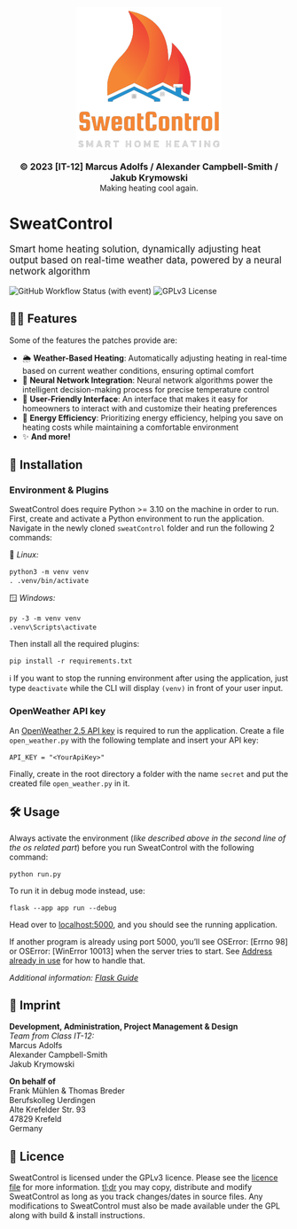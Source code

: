 <p align="center">
  <picture>
    <source
      width="256px"
      media="(prefers-color-scheme: dark)"
    >
    <img 
      src="app/static/img/sweatControl-full.png"
    >
  </picture>
  <br><br>
  <b style="font-size: 16px">© 2023 [IT-12] Marcus Adolfs / Alexander Campbell-Smith / Jakub Krymowski</b>
   <br>
   Making heating cool again.
</p>

# SweatControl

<p style="font-size: 17px">Smart home heating solution, dynamically adjusting heat output based on real-time weather data, powered by a neural network algorithm</p>

![GitHub Workflow Status (with event)](https://img.shields.io/github/actions/workflow/status/ReVanced/revanced-patches/release.yml)
![GPLv3 License](https://img.shields.io/badge/License-GPL%20v3-yellow.svg)

## 💪🏼 Features

Some of the features the patches provide are:

* 🌦️ **Weather-Based Heating**: Automatically adjusting heating in real-time based on current weather conditions, ensuring optimal comfort
* 🧠 **Neural Network Integration**: Neural network algorithms power the intelligent decision-making process for precise temperature control
* 👤 **User-Friendly Interface**: An interface that makes it easy for homeowners to interact with and customize their heating preferences
* 🌿 **Energy Efficiency**: Prioritizing energy efficiency, helping you save on heating costs while maintaining a comfortable environment
* ✨ **And more!**

## 🚀 Installation

### Environment & Plugins

SweatControl does require Python >= 3.10 on the machine in order to run.
First, create and activate a Python environment to run the application. Navigate in the newly cloned `sweatControl` folder and run the following 2 commands:

🐧 *Linux:*

    python3 -m venv venv
    . .venv/bin/activate

🪟 *Windows:*

    py -3 -m venv venv
    .venv\Scripts\activate

Then install all the required plugins:

    pip install -r requirements.txt

ℹ️ If you want to stop the running environment after using the application, just type `deactivate` while the CLI will display `(venv)` in front of your user input.

### OpenWeather API key

An [OpenWeather 2.5 API key](https://home.openweathermap.org/users/sign_up) is required to run the application. 
Create a file `open_weather.py` with the following template and insert your API key:

    API_KEY = "<YourApiKey>"

Finally, create in the root directory a folder with the name `secret` and put the created file `open_weather.py` in it.

## 🛠️ Usage

Always activate the environment (*like described above in the second line of the os related part*) before you run SweatControl with the following command:

    python run.py

To run it in debug mode instead, use:

    flask --app app run --debug

Head over to [localhost:5000](http://127.0.0.1:5000/), and you should see the running application.

If another program is already using port 5000, you’ll see OSError: [Errno 98] or OSError: [WinError 10013] when the server tries to start. See [Address already in use](https://flask.palletsprojects.com/en/3.0.x/server/#address-already-in-use) for how to handle that.

*Additional information: [Flask Guide](https://flask.palletsprojects.com/en/3.0.x/quickstart/)*
## 📖 Imprint

**Development, Administration, Project Management & Design**<br>
*Team from Class IT-12:*<br>
Marcus Adolfs<br>
Alexander Campbell-Smith<br>
Jakub Krymowski

**On behalf of**<br>
Frank Mühlen & Thomas Breder<br>
Berufskolleg Uerdingen<br>
Alte Krefelder Str. 93<br>
47829 Krefeld<br>
Germany

## 📜 Licence

SweatControl is licensed under the GPLv3 licence. Please see the [licence file](LICENSE) for more information.
[tl;dr](https://www.tldrlegal.com/license/gnu-general-public-license-v3-gpl-3) you may copy, distribute and modify SweatControl as long as you track changes/dates in source files.
Any modifications to SweatControl must also be made available under the GPL along with build & install instructions.